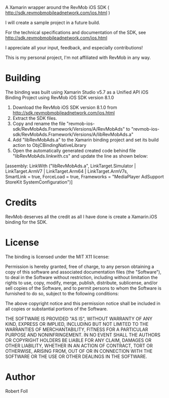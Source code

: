 
A Xamarin wrapper around the RevMob iOS SDK ( http://sdk.revmobmobileadnetwork.com/ios.html )

I will create a sample project in a future build.

For the technical specifications and documentation of the SDK, see http://sdk.revmobmobileadnetwork.com/ios.html

I appreciate all your input, feedback, and especially contributions!

This is my personal project, I'm not affiliated with RevMob in any way.

Building
=======
The binding was built using Xamarin Studio v5.7 as a Unified API iOS Binding Project using RevMob iOS SDK version 8.1.0

1. Download the RevMob iOS SDK version 8.1.0 from http://sdk.revmobmobileadnetwork.com/ios.html
2. Extract the SDK files.
3. Copy and rename the file "revmob-ios-sdk/RevMobAds.Framework/Versions/A/RevMobAds" to "revmob-ios-sdk/RevMobAds.Framework/Versions/A/libRevMobAds.a"
4. Add "libRevMobAds.a" to the Xamarin binding project and set its build action to ObjCBindingNativeLibrary
5. Open the automatically generated created code behind file "libRevMobAds.linkwith.cs" and update the line as shown below:

[assembly: LinkWith ("libRevMobAds.a", LinkTarget.Simulator | LinkTarget.ArmV7 | LinkTarget.Arm64 | LinkTarget.ArmV7s,  
SmartLink = true, ForceLoad = true, Frameworks = "MediaPlayer AdSupport StoreKit SystemConfiguration")]

Credits
=======
RevMob deserves all the credit as all I have done is create a Xamarin.iOS binding for the SDK.

License
=======
The binding is licensed under the MIT X11 license:

Permission is hereby granted, free of charge, to any person obtaining a copy
of this software and associated documentation files (the "Software"), to deal
in the Software without restriction, including without limitation the rights
to use, copy, modify, merge, publish, distribute, sublicense, and/or sell
copies of the Software, and to permit persons to whom the Software is
furnished to do so, subject to the following conditions:

The above copyright notice and this permission notice shall be included in
all copies or substantial portions of the Software.

THE SOFTWARE IS PROVIDED "AS IS", WITHOUT WARRANTY OF ANY KIND, EXPRESS OR
IMPLIED, INCLUDING BUT NOT LIMITED TO THE WARRANTIES OF MERCHANTABILITY,
FITNESS FOR A PARTICULAR PURPOSE AND NONINFRINGEMENT. IN NO EVENT SHALL THE
AUTHORS OR COPYRIGHT HOLDERS BE LIABLE FOR ANY CLAIM, DAMAGES OR OTHER
LIABILITY, WHETHER IN AN ACTION OF CONTRACT, TORT OR OTHERWISE, ARISING FROM,
OUT OF OR IN CONNECTION WITH THE SOFTWARE OR THE USE OR OTHER DEALINGS IN
THE SOFTWARE.

Author
======
Robert Foll
